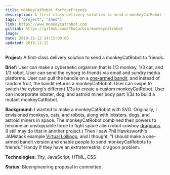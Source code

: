 ```yaml
---
title: monkeyCatRobot forYourFriends
description: A first-class delivery solution to send a monkeyCatRobot to friends.
tags: ["project", "shed"]
link: https://www.monkeycatrobot.com
gitlink: https://github.com/ThwCorbin/monkeycatrobot
image:
date: 2019-11-12 14:15:00.00
updated: 2019-11-12
---
```


**Project:** A first-class delivery solution to send a monkeyCatRobot to friends.

**Brief:** User can make a cybernetic organism that is 1/3 monkey, 1/3 cat, and 1/3 robot. User can send the cyborg to friends via email and sundry media platforms. User can pull the handle on a [one-armed bandit](https://chambers.co.uk/search/?query=one-armed+bandit&title=21st "Definition of a one-armed bandit"), and instead of random fruit, the bandit returns a monkeyCatRobot. User can swipe to switch the cyborg's different 1/3s to create a custom monkeyCatRobot. User can incorporate lobster, dog, and astroid miner body part 1/3s to build a mutant monkeyCatRobot.

**Background:** I wanted to make a monkeyCatRobot with SVG. Originally, I envisioned monkeys, cats, and robots, along with lobsters, dogs, and astroid miners in space. The monkeyCatRobot combined their powers to become an unstoppable force to fight space alien robot cowboy [dragoons](https://chambers.co.uk/search/?query=dragoon&title=21st "Definition of a dragoon"). (I still may do that in another project.) Then I saw Phil Hawksworth's JAMstack example [Virtual Lollipop](https://vlolly.net "Send a virtual lollipop to people"), and I thought, "I should make a one-armed bandit version and enable people to send monkeyCatRobots to friends." Handy if they have an extraterrestrial dragoon problem.

**Technologies:** 11ty, JavaScript, HTML, CSS

**Status:** Bioengineering proposal in committee.
